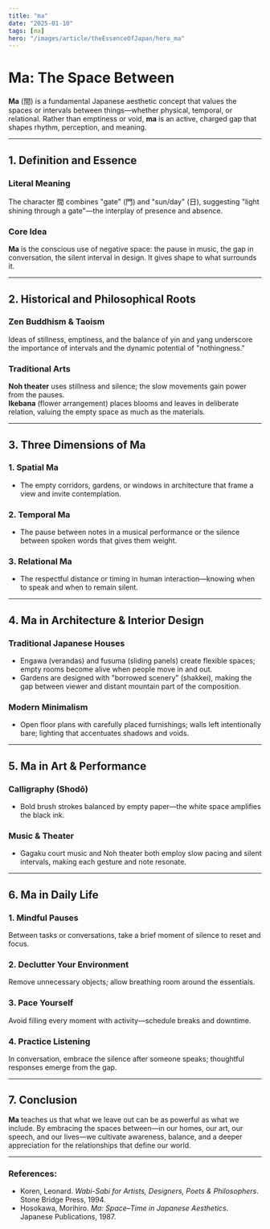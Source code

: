 ```yaml
---
title: "ma"
date: "2025-01-10"
tags: [ma]
hero: "/images/article/theEssenceOfJapan/hero_ma"
---
```


# Ma: The Space Between

**Ma** (間) is a fundamental Japanese aesthetic concept that values the spaces or intervals between things—whether physical, temporal, or relational. Rather than emptiness or void, **ma** is an active, charged gap that shapes rhythm, perception, and meaning.

---

## 1. Definition and Essence

### **Literal Meaning**  
  The character 間 combines "gate" (門) and "sun/day" (日), suggesting "light shining through a gate"—the interplay of presence and absence.

### **Core Idea**  
  **Ma** is the conscious use of negative space: the pause in music, the gap in conversation, the silent interval in design. It gives shape to what surrounds it.

---

## 2. Historical and Philosophical Roots

### **Zen Buddhism & Taoism**  
  Ideas of stillness, emptiness, and the balance of yin and yang underscore the importance of intervals and the dynamic potential of "nothingness."

### **Traditional Arts**  
  **Noh theater** uses stillness and silence; the slow movements gain power from the pauses.  
  **Ikebana** (flower arrangement) places blooms and leaves in deliberate relation, valuing the empty space as much as the materials.

---

## 3. Three Dimensions of Ma

### **1. Spatial Ma**
   - The empty corridors, gardens, or windows in architecture that frame a view and invite contemplation.  
### **2. Temporal Ma** 
   - The pause between notes in a musical performance or the silence between spoken words that gives them weight.  
### **3. Relational Ma**  
   - The respectful distance or timing in human interaction—knowing when to speak and when to remain silent.

---

## 4. Ma in Architecture & Interior Design

### **Traditional Japanese Houses**  
  - Engawa (verandas) and fusuma (sliding panels) create flexible spaces; empty rooms become alive when people move in and out.  
  - Gardens are designed with "borrowed scenery" (shakkei), making the gap between viewer and distant mountain part of the composition.

### **Modern Minimalism**  
  - Open floor plans with carefully placed furnishings; walls left intentionally bare; lighting that accentuates shadows and voids.

---

## 5. Ma in Art & Performance

### **Calligraphy (Shodō)**  
  - Bold brush strokes balanced by empty paper—the white space amplifies the black ink.  
### **Music & Theater**  
  - Gagaku court music and Noh theater both employ slow pacing and silent intervals, making each gesture and note resonate.

---

## 6. Ma in Daily Life

### **1. Mindful Pauses**  
   Between tasks or conversations, take a brief moment of silence to reset and focus.  
### **2. Declutter Your Environment**  
   Remove unnecessary objects; allow breathing room around the essentials.  
### **3. Pace Yourself**  
   Avoid filling every moment with activity—schedule breaks and downtime.  
### **4. Practice Listening**  
   In conversation, embrace the silence after someone speaks; thoughtful responses emerge from the gap.

---

## 7. Conclusion

**Ma** teaches us that what we leave out can be as powerful as what we include. By embracing the spaces between—in our homes, our art, our speech, and our lives—we cultivate awareness, balance, and a deeper appreciation for the relationships that define our world.

---

### **References:**  
- Koren, Leonard. *Wabi-Sabi for Artists, Designers, Poets & Philosophers*. Stone Bridge Press, 1994.  
- Hosokawa, Morihiro. *Ma: Space–Time in Japanese Aesthetics*. Japanese Publications, 1987.
